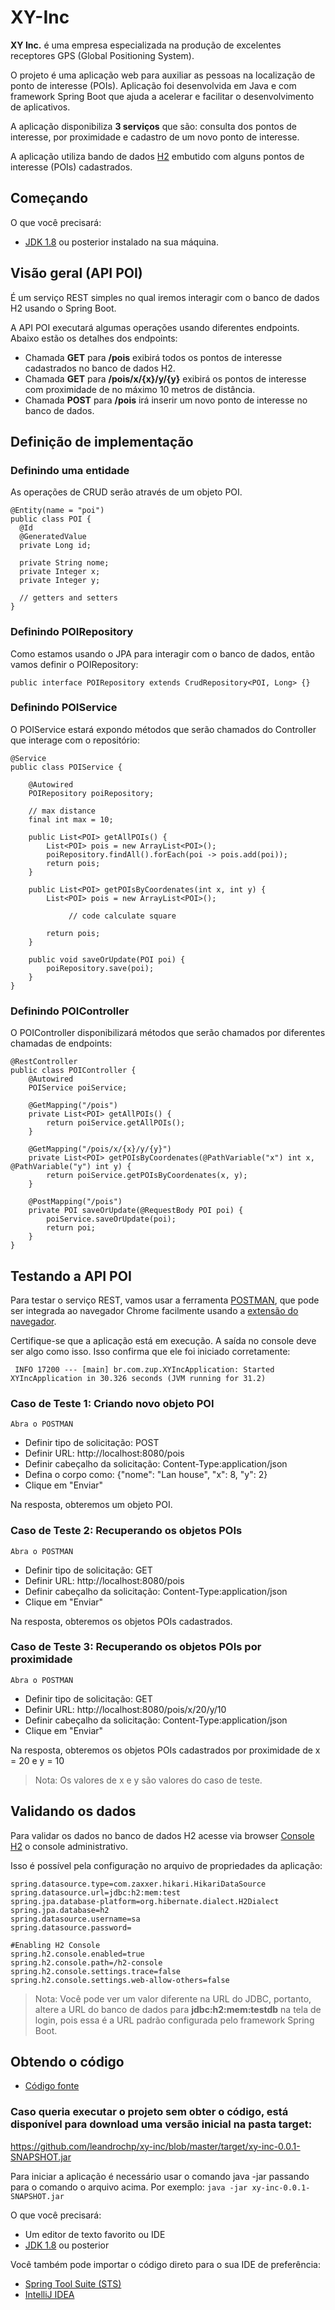 # XY-Inc

**XY Inc.** é uma empresa especializada na produção de excelentes receptores GPS (Global Positioning System).

O projeto é uma aplicação web para auxiliar as pessoas na localização de ponto de interesse (POIs). Aplicação foi desenvolvida em Java e com framework Spring Boot que ajuda a acelerar e facilitar o desenvolvimento de aplicativos.

A aplicação disponibiliza **3 serviços** que são: consulta dos pontos de interesse, por proximidade e cadastro de um novo ponto de interesse.

A aplicação utiliza bando de dados [H2](http://www.h2database.com/html/main.html) embutido com alguns pontos de interesse (POIs) cadastrados.

## Começando

O que você precisará:
* [JDK 1.8](http://www.oracle.com/technetwork/java/javase/downloads/index.html) ou posterior instalado na sua máquina.

## Visão geral (API POI) 
É um serviço REST simples no qual iremos interagir com o banco de dados H2 usando o Spring Boot.

A API POI executará algumas operações usando diferentes endpoints. Abaixo estão os detalhes dos endpoints:

* Chamada **GET** para **/pois** exibirá todos os pontos de interesse cadastrados no banco de dados H2.
* Chamada **GET** para **/pois/x/{x}/y/{y}** exibirá os pontos de interesse com proximidade de no máximo 10 metros de distância.
* Chamada **POST** para **/pois** irá inserir um novo ponto de interesse no banco de dados.

## Definição de implementação

### Definindo uma entidade
As operações de CRUD serão através de um objeto POI.
```
@Entity(name = "poi")
public class POI {
  @Id
  @GeneratedValue
  private Long id;

  private String nome;
  private Integer x;
  private Integer y;

  // getters and setters
}
```

### Definindo POIRepository
Como estamos usando o JPA para interagir com o banco de dados, então vamos definir o POIRepository:

``` public interface POIRepository extends CrudRepository<POI, Long> {} ```

### Definindo POIService
O POIService estará expondo métodos que serão chamados do Controller que interage com o repositório:

```
@Service
public class POIService {

    @Autowired
    POIRepository poiRepository;

    // max distance
    final int max = 10;

    public List<POI> getAllPOIs() {
        List<POI> pois = new ArrayList<POI>();
        poiRepository.findAll().forEach(poi -> pois.add(poi));
        return pois;
    }

    public List<POI> getPOIsByCoordenates(int x, int y) {	
        List<POI> pois = new ArrayList<POI>();

             // code calculate square

        return pois;
    }

    public void saveOrUpdate(POI poi) {
        poiRepository.save(poi);
    }
}
```

### Definindo POIController
O POIController disponibilizará métodos que serão chamados por diferentes chamadas de endpoints:
```
@RestController
public class POIController {
    @Autowired
    POIService poiService;

    @GetMapping("/pois")
    private List<POI> getAllPOIs() {
        return poiService.getAllPOIs();
    }

    @GetMapping("/pois/x/{x}/y/{y}")
    private List<POI> getPOIsByCoordenates(@PathVariable("x") int x, @PathVariable("y") int y) {
        return poiService.getPOIsByCoordenates(x, y);
    }

    @PostMapping("/pois")
    private POI saveOrUpdate(@RequestBody POI poi) {
        poiService.saveOrUpdate(poi);
        return poi;
    }
}
```

## Testando a API POI
Para testar o serviço REST, vamos usar a ferramenta [POSTMAN](https://www.getpostman.com/), que pode ser integrada ao navegador Chrome facilmente usando a [extensão do navegador](https://chrome.google.com/webstore/detail/postman/fhbjgbiflinjbdggehcddcbncdddomop).

Certifique-se que a aplicação está em execução. A saída no console deve ser algo como isso. Isso confirma que ele foi iniciado corretamente:

``` INFO 17200 --- [main] br.com.zup.XYIncApplication: Started XYIncApplication in 30.326 seconds (JVM running for 31.2)```

### Caso de Teste 1: Criando novo objeto POI
`Abra o POSTMAN`

* Definir tipo de solicitação: POST
* Definir URL: http://localhost:8080/pois
* Definir cabeçalho da solicitação: Content-Type:application/json
* Defina o corpo como: {"nome": "Lan house", "x": 8, "y": 2}
* Clique em "Enviar"

Na resposta, obteremos um objeto POI.

### Caso de Teste 2: Recuperando os objetos POIs
`Abra o POSTMAN`

* Definir tipo de solicitação: GET
* Definir URL: http://localhost:8080/pois
* Definir cabeçalho da solicitação: Content-Type:application/json
* Clique em "Enviar"

Na resposta, obteremos os objetos POIs cadastrados.

### Caso de Teste 3: Recuperando os objetos POIs por proximidade
`Abra o POSTMAN`

* Definir tipo de solicitação: GET
* Definir URL: http://localhost:8080/pois/x/20/y/10
* Definir cabeçalho da solicitação: Content-Type:application/json
* Clique em "Enviar"

Na resposta, obteremos os objetos POIs cadastrados por proximidade de x = 20 e y = 10

> Nota: Os valores de x e y são valores do caso de teste.

## Validando os dados
Para validar os dados no banco de dados H2 acesse via browser [Console H2](http://localhost:8080/h2-console) o console administrativo.

Isso é possível pela configuração no arquivo de propriedades da aplicação:
```
spring.datasource.type=com.zaxxer.hikari.HikariDataSource
spring.datasource.url=jdbc:h2:mem:test
spring.jpa.database-platform=org.hibernate.dialect.H2Dialect
spring.jpa.database=h2
spring.datasource.username=sa
spring.datasource.password=

#Enabling H2 Console
spring.h2.console.enabled=true
spring.h2.console.path=/h2-console
spring.h2.console.settings.trace=false
spring.h2.console.settings.web-allow-others=false
```

> Nota: Você pode ver um valor diferente na URL do JDBC, portanto, altere a URL do banco de dados para **jdbc:h2:mem:testdb** na tela de login, pois essa é a URL padrão configurada pelo framework Spring Boot.

## Obtendo o código
* [Código fonte](https://github.com/leandrochp/xy-inc)

### Caso queria executar o projeto sem obter o código, está disponível para download uma versão inicial na pasta target:
https://github.com/leandrochp/xy-inc/blob/master/target/xy-inc-0.0.1-SNAPSHOT.jar

Para iniciar a aplicação é necessário usar o comando java -jar passando para o comando o arquivo acima.
Por exemplo: ```java -jar xy-inc-0.0.1-SNAPSHOT.jar```

O que você precisará:

* Um editor de texto favorito ou IDE
* [JDK 1.8](http://www.oracle.com/technetwork/java/javase/downloads/index.html) ou posterior

Você também pode importar o código direto para o sua IDE de preferência:
* [Spring Tool Suite (STS)](https://spring.io/guides/gs/sts)
* [IntelliJ IDEA](https://spring.io/guides/gs/intellij-idea/)

